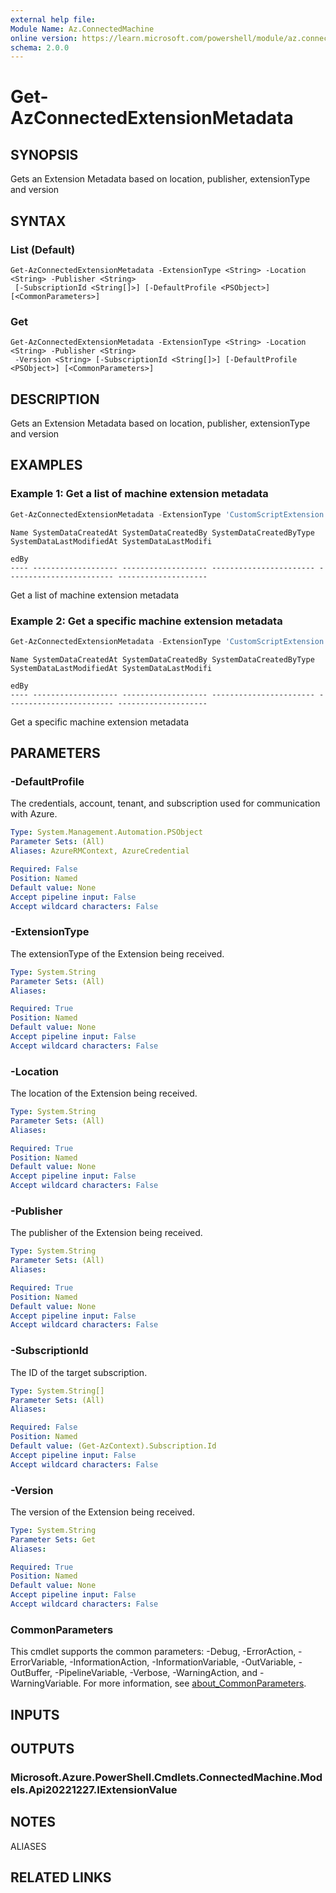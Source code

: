 ```yaml
---
external help file:
Module Name: Az.ConnectedMachine
online version: https://learn.microsoft.com/powershell/module/az.connectedmachine/get-azconnectedextensionmetadata
schema: 2.0.0
---
```


# Get-AzConnectedExtensionMetadata

## SYNOPSIS
Gets an Extension Metadata based on location, publisher, extensionType and version

## SYNTAX

### List (Default)
```
Get-AzConnectedExtensionMetadata -ExtensionType <String> -Location <String> -Publisher <String>
 [-SubscriptionId <String[]>] [-DefaultProfile <PSObject>] [<CommonParameters>]
```

### Get
```
Get-AzConnectedExtensionMetadata -ExtensionType <String> -Location <String> -Publisher <String>
 -Version <String> [-SubscriptionId <String[]>] [-DefaultProfile <PSObject>] [<CommonParameters>]
```

## DESCRIPTION
Gets an Extension Metadata based on location, publisher, extensionType and version

## EXAMPLES

### Example 1: Get a list of machine extension metadata
```powershell
Get-AzConnectedExtensionMetadata -ExtensionType 'CustomScriptExtension' -Location 'eastus2euap' -Publisher 'Microsoft.HybridCompute'
```

```output
Name SystemDataCreatedAt SystemDataCreatedBy SystemDataCreatedByType SystemDataLastModifiedAt SystemDataLastModifi
                                                                                              edBy
---- ------------------- ------------------- ----------------------- ------------------------ --------------------
```

Get a list of machine extension metadata

### Example 2: Get a specific machine extension metadata
```powershell
Get-AzConnectedExtensionMetadata -ExtensionType 'CustomScriptExtension' -Location 'eastus2euap' -Publisher 'Microsoft.HybridCompute' -Version '1.10.10'
```

```output
Name SystemDataCreatedAt SystemDataCreatedBy SystemDataCreatedByType SystemDataLastModifiedAt SystemDataLastModifi
                                                                                              edBy
---- ------------------- ------------------- ----------------------- ------------------------ --------------------

```

Get a specific machine extension metadata

## PARAMETERS

### -DefaultProfile
The credentials, account, tenant, and subscription used for communication with Azure.

```yaml
Type: System.Management.Automation.PSObject
Parameter Sets: (All)
Aliases: AzureRMContext, AzureCredential

Required: False
Position: Named
Default value: None
Accept pipeline input: False
Accept wildcard characters: False
```

### -ExtensionType
The extensionType of the Extension being received.

```yaml
Type: System.String
Parameter Sets: (All)
Aliases:

Required: True
Position: Named
Default value: None
Accept pipeline input: False
Accept wildcard characters: False
```

### -Location
The location of the Extension being received.

```yaml
Type: System.String
Parameter Sets: (All)
Aliases:

Required: True
Position: Named
Default value: None
Accept pipeline input: False
Accept wildcard characters: False
```

### -Publisher
The publisher of the Extension being received.

```yaml
Type: System.String
Parameter Sets: (All)
Aliases:

Required: True
Position: Named
Default value: None
Accept pipeline input: False
Accept wildcard characters: False
```

### -SubscriptionId
The ID of the target subscription.

```yaml
Type: System.String[]
Parameter Sets: (All)
Aliases:

Required: False
Position: Named
Default value: (Get-AzContext).Subscription.Id
Accept pipeline input: False
Accept wildcard characters: False
```

### -Version
The version of the Extension being received.

```yaml
Type: System.String
Parameter Sets: Get
Aliases:

Required: True
Position: Named
Default value: None
Accept pipeline input: False
Accept wildcard characters: False
```

### CommonParameters
This cmdlet supports the common parameters: -Debug, -ErrorAction, -ErrorVariable, -InformationAction, -InformationVariable, -OutVariable, -OutBuffer, -PipelineVariable, -Verbose, -WarningAction, and -WarningVariable. For more information, see [about_CommonParameters](http://go.microsoft.com/fwlink/?LinkID=113216).

## INPUTS

## OUTPUTS

### Microsoft.Azure.PowerShell.Cmdlets.ConnectedMachine.Models.Api20221227.IExtensionValue

## NOTES

ALIASES

## RELATED LINKS

